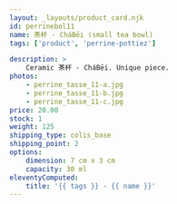 ```yaml
---
layout: _layouts/product_card.njk
id: perrinebol11
name: 茶杯 - CháBēi (small tea bowl)
tags: ['product', 'perrine-pottiez']

description: >
    Ceramic 茶杯 - CháBēi. Unique piece.
photos:
    - perrine_tasse_11-a.jpg
    - perrine_tasse_11-b.jpg
    - perrine_tasse_11-c.jpg
price: 20.00
stock: 1
weight: 125
shipping_type: colis_base
shipping_point: 2
options:
    dimension: 7 cm x 3 cm
    capacity: 30 ml
eleventyComputed:
    title: '{{ tags }} - {{ name }}'
---
```

